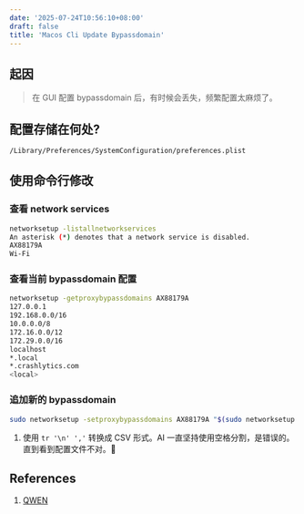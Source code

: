 ```yaml
---
date: '2025-07-24T10:56:10+08:00'
draft: false
title: 'Macos Cli Update Bypassdomain'
---
```


## 起因

> 在 GUI 配置 bypassdomain 后，有时候会丢失，频繁配置太麻烦了。

## 配置存储在何处?

`/Library/Preferences/SystemConfiguration/preferences.plist`

## 使用命令行修改

### 查看 network services

```bash
networksetup -listallnetworkservices
An asterisk (*) denotes that a network service is disabled.
AX88179A
Wi-Fi
```

### 查看当前 bypassdomain 配置

```bash
networksetup -getproxybypassdomains AX88179A
127.0.0.1
192.168.0.0/16
10.0.0.0/8
172.16.0.0/12
172.29.0.0/16
localhost
*.local
*.crashlytics.com
<local>
```

### 追加新的 bypassdomain

```bash
sudo networksetup -setproxybypassdomains AX88179A "$(sudo networksetup -getproxybypassdomains AX88179A | tr '\n' ',' | xargs) *.example.com"
```

1. 使用 `tr '\n' ','` 转换成 CSV 形式。AI 一直坚持使用空格分割，是错误的。直到看到配置文件不对。🤣


## References

1. [QWEN](https://chat.qwen.ai/c/c784ac2e-455b-4caa-917b-cde61518837b)